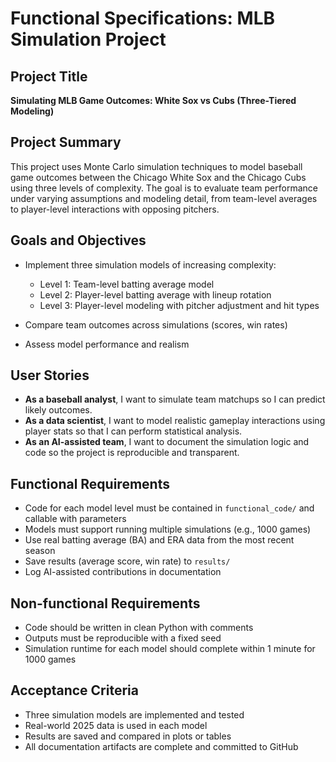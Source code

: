 # Functional Specifications: MLB Simulation Project

## Project Title

**Simulating MLB Game Outcomes: White Sox vs Cubs (Three-Tiered Modeling)**

## Project Summary

This project uses Monte Carlo simulation techniques to model baseball game outcomes between the Chicago White Sox and the Chicago Cubs using three levels of complexity. The goal is to evaluate team performance under varying assumptions and modeling detail, from team-level averages to player-level interactions with opposing pitchers.

## Goals and Objectives

* Implement three simulation models of increasing complexity:

  * Level 1: Team-level batting average model
  * Level 2: Player-level batting average with lineup rotation
  * Level 3: Player-level modeling with pitcher adjustment and hit types
* Compare team outcomes across simulations (scores, win rates)
* Assess model performance and realism

## User Stories

* **As a baseball analyst**, I want to simulate team matchups so I can predict likely outcomes.
* **As a data scientist**, I want to model realistic gameplay interactions using player stats so that I can perform statistical analysis.
* **As an AI-assisted team**, I want to document the simulation logic and code so the project is reproducible and transparent.

## Functional Requirements

*  Code for each model level must be contained in `functional_code/` and callable with parameters
*  Models must support running multiple simulations (e.g., 1000 games)
*  Use real batting average (BA) and ERA data from the most recent season
*  Save results (average score, win rate) to `results/`
*  Log AI-assisted contributions in documentation

## Non-functional Requirements

*  Code should be written in clean Python with comments
*  Outputs must be reproducible with a fixed seed
*  Simulation runtime for each model should complete within 1 minute for 1000 games

## Acceptance Criteria

* Three simulation models are implemented and tested
* Real-world 2025 data is used in each model
* Results are saved and compared in plots or tables
* All documentation artifacts are complete and committed to GitHub
